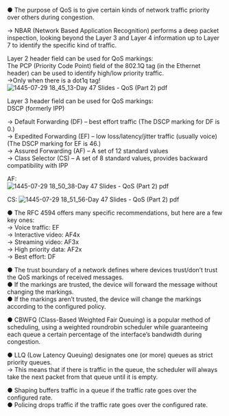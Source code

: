● The purpose of QoS is to give certain kinds of network traffic priority over others during congestion.

→ NBAR (Network Based Application Recognition) performs a deep packet inspection, looking beyond the Layer 3 and Layer 4 information up to Layer 7 to identify the specific kind of traffic.

Layer 2 header field can be used for QoS markings:  
The PCP (Priority Code Point) field of the 802.1Q tag (in the Ethernet header) can be used to identify high/low priority traffic.  
→Only when there is a dot1q tag!  
![1445-07-29 18_45_13-Day 47 Slides - QoS (Part 2) pdf](https://github.com/0xVoLk/CCNA-Note/assets/100092212/dbc4cc67-133b-4359-a4f6-7d8a461001ce)


Layer 3 header field can be used for QoS markings:  
DSCP (formerly IPP)

→ Default Forwarding (DF) – best effort traffic (The DSCP marking for DF is 0.)  
→ Expedited Forwarding (EF) – low loss/latency/jitter traffic (usually voice) (The DSCP marking for EF is 46.)  
→ Assured Forwarding (AF) – A set of 12 standard values  
→ Class Selector (CS) – A set of 8 standard values, provides backward compatibility with IPP  

AF:  
![1445-07-29 18_50_38-Day 47 Slides - QoS (Part 2) pdf](https://github.com/0xVoLk/CCNA-Note/assets/100092212/f0881ec3-1507-42f1-972c-07ec2a71bd6c)

CS:
![1445-07-29 18_51_56-Day 47 Slides - QoS (Part 2) pdf](https://github.com/0xVoLk/CCNA-Note/assets/100092212/2d54e28c-88e4-4bd1-9cd5-1144a89660c2)

● The RFC 4594 offers many specific recommendations, but here are a few key ones:  
→ Voice traffic: EF  
→ Interactive video: AF4x  
→ Streaming video: AF3x  
→ High priority data: AF2x  
→ Best effort: DF  

● The trust boundary of a network defines where devices trust/don’t trust the QoS markings of received messages.  
● If the markings are trusted, the device will forward the message without changing the markings.  
● If the markings aren’t trusted, the device will change the markings according to the configured policy.

● CBWFQ (Class-Based Weighted Fair Queuing) is a popular method of scheduling, using a weighted roundrobin scheduler while guaranteeing each queue a certain percentage of the interface’s bandwidth during congestion.

● LLQ (Low Latency Queuing) designates one (or more) queues as strict priority queues.  
→ This means that if there is traffic in the queue, the scheduler will always take the next packet from that queue until it is empty.

● Shaping buffers traffic in a queue if the traffic rate goes over the configured rate.  
● Policing drops traffic if the traffic rate goes over the configured rate.


